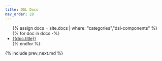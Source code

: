 ```yaml
---
title: DSL Docs
nav_order: 28
---
```


<ul>
{% assign docs = site.docs | where: "categories","dsl-components" %}
{% for doc in docs -%}
  <li><a href='{{doc.url}}'>{{doc.title}}</a></li>
{% endfor %}
</ul>

{% include prev_next.md %}
